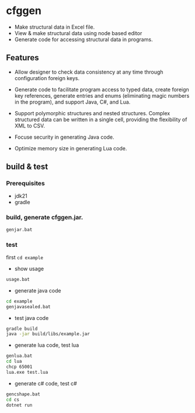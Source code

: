 # cfggen

* Make structural data in Excel file.
* View & make structural data using node based editor
* Generate code for accessing structural data in programs.

## Features

* Allow designer to check data consistency at any time through configuration foreign keys.

* Generate code to facilitate program access to typed data, create foreign key references, generate entries and enums (eliminating magic numbers in the program), and support Java, C#, and Lua.

* Support polymorphic structures and nested structures. Complex structured data can be written in a single cell, providing the flexibility of XML to CSV.

* Focuse security in generating Java code.

* Optimize memory size in generating Lua code.


## build & test

### Prerequisites

* jdk21
* gradle

### build, generate cfggen.jar.

```bash
genjar.bat
```

### test

first `cd example` 

* show usage 

```bash
usage.bat  
```

* generate java code

```bash
cd example
genjavasealed.bat 
```

* test java code

```bash
gradle build 
java -jar build/libs/example.jar 
```

* generate lua code, test lua

```bash
genlua.bat 
cd lua
chcp 65001
lua.exe test.lua
```

* generate c# code, test c#

```bash
gencshape.bat 
cd cs
dotnet run
```

